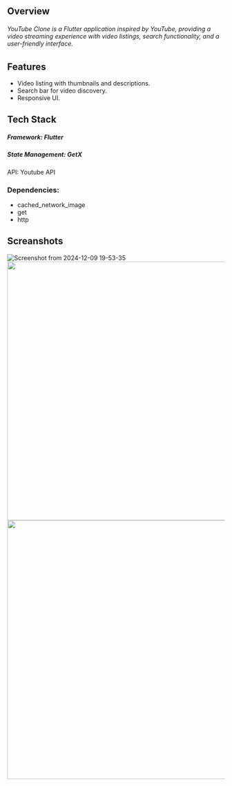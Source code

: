 ## Overview
###### YouTube Clone is a Flutter application inspired by YouTube, providing a video streaming experience with video listings, search functionality, and a user-friendly interface.

## Features
- Video listing with thumbnails and descriptions.
- Search bar for video discovery.
- Responsive UI.
## Tech Stack
##### Framework: Flutter
##### State Management: GetX
API: Youtube API
### Dependencies: 
- cached_network_image
- get
- http
## Screanshots
![Screenshot from 2024-12-09 19-53-35](https://github.com/user-attachments/assets/c7eb22cc-53c4-406a-be03-4d7dd97c0fc5)
<img src="https://github.com/user-attachments/assets/e608addf-bd75-4837-a45e-55fcc33eaa91" height=600/>
<img src="https://github.com/user-attachments/assets/b66c2a47-98b2-4411-8238-50c641371404" height=600/>
